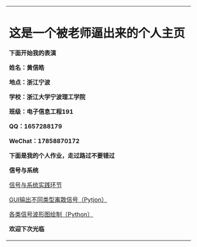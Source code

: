 
<table border="0">
  <tr>
    <td width="75%">
      <h1>这是一个被老师逼出来的个人主页</h1>
      <p><b>下面开始我的表演</b></p>
      <p><b>姓名：黄信皓</b></p>
      <p><b>地点：浙江宁波</b></p>
      <p><b>学校：浙江大学宁波理工学院</b></p>
      <p><b>班级：电子信息工程191</b></p>
      <p><b>QQ：1657288179</b></p>
      <p><b>WeChat：17858870172</b></p>
      <p><b>下面是我的个人作业，走过路过不要错过</b></p>
      <p><b>信号与系统</b></p>
      <p1><a href="https://github.com/Huang-0523/Huang-0523.github.io">信号与系统实践环节</a></p>
      <p1><a href="https://github.com/Huang-0523/Huang-0523.github.io/blob/main/GUI%E5%AE%9E%E7%8E%B0%E7%A6%BB%E6%95%A3%E4%BF%A1%E5%8F%B7.py">GUI输出不同类型离散信号（Pytjon）</a></p>
      <p1><a href="https://github.com/Huang-0523/Huang-0523.github.io/blob/main/%E5%90%84%E4%BF%A1%E5%8F%B7%E6%B3%A2%E5%BD%A2%E5%9B%BE%E7%BB%98%E5%88%B6.py">各类信号波形图绘制（Python）</a></p>
      <p><b>欢迎下次光临</b></p>
    </td>
  </tr>
</table>
